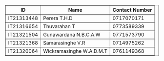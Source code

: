 <table border="1">
    <tr><th>ID</th><th>Name</th><th>Contact Number</th></tr>
    <tr><td>IT21313448</td><td>Perera T.H.D</td><td>0717070171</td></tr>
    <tr><td>IT21316654</td><td>Thuvarahan T</td><td>0773589339</td></tr>
    <tr><td>IT21321504</td><td>Gunawardana N.B.C.A.W</td><td>0771573790</td></tr>
    <tr><td>IT21321368</td><td>Samarasinghe V.R</td><td>0714975262</td></tr>
    <tr><td>IT21320064</td><td>Wickramasinghe W.A.D.M.T</td><td>0761149368</td></tr>
</table>